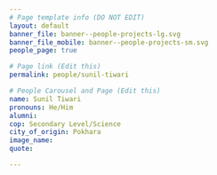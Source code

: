 ```yaml
---
# Page template info (DO NOT EDIT)
layout: default
banner_file: banner--people-projects-lg.svg
banner_file_mobile: banner--people-projects-sm.svg
people_page: true

# Page link (Edit this)
permalink: people/sunil-tiwari

# People Carousel and Page (Edit this)
name: Sunil Tiwari
pronouns: He/Him
alumni: 
cop: Secondary Level/Science
city_of_origin: Pokhara
image_name: 
quote: 

---
```

